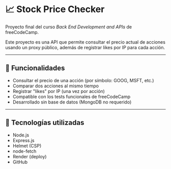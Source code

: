 # 📈 Stock Price Checker

Proyecto final del curso *Back End Development and APIs* de freeCodeCamp.

Este proyecto es una API que permite consultar el precio actual de acciones usando un proxy público, además de registrar likes por IP para cada acción.

---

## 🚀 Funcionalidades

- Consultar el precio de una acción (por símbolo: GOOG, MSFT, etc.)
- Comparar dos acciones al mismo tiempo
- Registrar "likes" por IP (una vez por acción)
- Compatible con los tests funcionales de freeCodeCamp
- Desarrollado sin base de datos (MongoDB no requerido)

---

## 📌 Tecnologías utilizadas

- Node.js
- Express.js
- Helmet (CSP)
- node-fetch
- Render (deploy)
- GitHub
